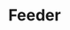 ---
codehost: https://github.com/feederco
facebook: https://facebook.com/feederco
instagram: https://instagram.com/feederco
linkedin: https://linkedin.com/company/feeder-co
logohandle: feederco
sort: feederco
title: Feeder
twitter: https://x.com/feederco
website: https://feeder.co/
---